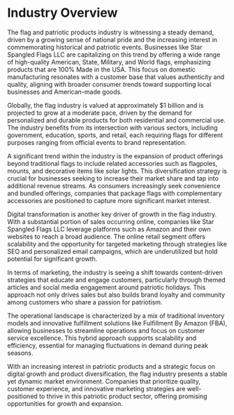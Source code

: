 # Industry Overview

The flag and patriotic products industry is witnessing a steady demand, driven by a growing sense of national pride and the increasing interest in commemorating historical and patriotic events. Businesses like Star Spangled Flags LLC are capitalizing on this trend by offering a wide range of high-quality American, State, Military, and World flags, emphasizing products that are 100% Made in the USA. This focus on domestic manufacturing resonates with a customer base that values authenticity and quality, aligning with broader consumer trends toward supporting local businesses and American-made goods.

Globally, the flag industry is valued at approximately $1 billion and is projected to grow at a moderate pace, driven by the demand for personalized and durable products for both residential and commercial use. The industry benefits from its intersection with various sectors, including government, education, sports, and retail, each requiring flags for different purposes ranging from official events to brand representation.

A significant trend within the industry is the expansion of product offerings beyond traditional flags to include related accessories such as flagpoles, mounts, and decorative items like solar lights. This diversification strategy is crucial for businesses seeking to increase their market share and tap into additional revenue streams. As consumers increasingly seek convenience and bundled offerings, companies that package flags with complementary accessories are positioned to capture more significant market interest.

Digital transformation is another key driver of growth in the flag industry. With a substantial portion of sales occurring online, companies like Star Spangled Flags LLC leverage platforms such as Amazon and their own websites to reach a broad audience. The online retail segment offers scalability and the opportunity for targeted marketing through strategies like SEO and personalized email campaigns, which are underutilized but hold potential for significant growth.

In terms of marketing, the industry is seeing a shift towards content-driven strategies that educate and engage customers, particularly through themed articles and social media engagement around patriotic holidays. This approach not only drives sales but also builds brand loyalty and community among customers who share a passion for patriotism.

The operational landscape is characterized by a mix of traditional inventory models and innovative fulfillment solutions like Fulfillment By Amazon (FBA), allowing businesses to streamline operations and focus on customer service excellence. This hybrid approach supports scalability and efficiency, essential for managing fluctuations in demand during peak seasons.

With an increasing interest in patriotic products and a strategic focus on digital growth and product diversification, the flag industry presents a stable yet dynamic market environment. Companies that prioritize quality, customer experience, and innovative marketing strategies are well-positioned to thrive in this patriotic product sector, offering promising opportunities for growth and expansion.